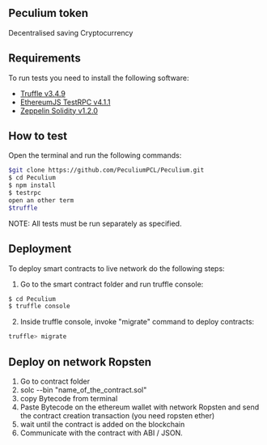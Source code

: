 ## Peculium token

Decentralised saving Cryptocurrency

## Requirements

To run tests you need to install the following software:

- [Truffle v3.4.9](https://github.com/trufflesuite/truffle-core)
- [EthereumJS TestRPC v4.1.1](https://github.com/ethereumjs/testrpc)
- [Zeppelin Solidity v1.2.0](https://github.com/OpenZeppelin/zeppelin-solidity)

## How to test

Open the terminal and run the following commands:

```sh
$git clone https://github.com/PeculiumPCL/Peculium.git
$ cd Peculium
$ npm install
$ testrpc
open an other term
$truffle 
```

NOTE: All tests must be run separately as specified.


## Deployment

To deploy smart contracts to live network do the following steps:
1. Go to the smart contract folder and run truffle console:
```sh
$ cd Peculium
$ truffle console
```
2. Inside truffle console, invoke "migrate" command to deploy contracts:
```sh
truffle> migrate
```

 ## Deploy on network Ropsten
 1. Go to contract folder
 2. solc --bin "name_of_the_contract.sol"
 3. copy Bytecode from terminal
 4. Paste Bytecode on the ethereum wallet with network Ropsten and send the contract creation transaction (you need ropsten ether)
 5. wait until the contract is added on the blockchain
 6. Communicate with the contract with ABI / JSON.
